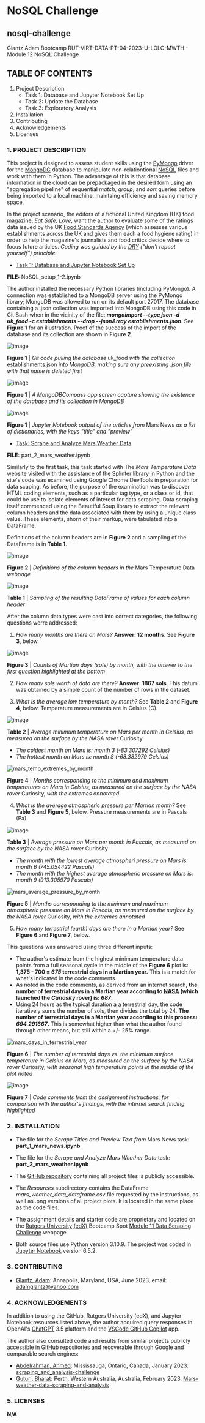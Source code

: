 # NoSQL Challenge

## nosql-challenge
Glantz Adam Bootcamp RUT-VIRT-DATA-PT-04-2023-U-LOLC-MWTH - Module 12 NoSQL Challenge

## TABLE OF CONTENTS

1. Project Description
   - Task 1: Database and Jupyter Notebook Set Up
   - Task 2: Update the Database
   - Task 3: Exploratory Analysis
2. Installation
3. Contributing
4. Acknowledgements
5. Licenses

### 1. PROJECT DESCRIPTION

This project is designed to assess student skills using the [PyMongo](https://pypi.org/project/pymongo/) driver for the [MongoDC](https://en.wikipedia.org/wiki/MongoDB) database to manipulate non-relationtional [NoSQL](https://en.wikipedia.org/wiki/NoSQL) files and work with them in Python. The advantage of this is that database information in the cloud can be prepackaged in the desired form using an "aggregation pipeline" of sequential *match*, *group*, and *sort* queries before being imported to a local machine, maintaing efficiency and saving memory space.

In the project scenario, the editors of a fictional United Kingdom (UK) food magazine, *Eat Safe, Love*, want the author to evaluate some of the ratings data issued by the UK [Food Standards Agency](https://en.wikipedia.org/wiki/Food_Standards_Agency) (which assesses various establishments across the UK and gives them each a food hygiene rating) in order to help the magazine's journalists and food critics decide where to focus future articles. *Coding was guided by the [DRY](https://en.wikipedia.org/wiki/Don%27t_repeat_yourself) ("don't repeat yourself") principle.*

- [Task 1: Database and Jupyter Notebook Set Up](https://courses.bootcampspot.com/courses/3337/assignments/54004?module_item_id=961459)

**FILE:** NoSQL_setup_1-2.ipynb

The author installed the necessary Python libraries (including PyMongo). A connection was established to a MongoDB server using the PyMongo library; MongoDB was allowed to run on its default port 27017. The database containing a .json collection was imported into MongoDB using this code in Git Bash when in the vicinity of the file: **_mongoimport --type json -d uk_food -c establishments --drop --jsonArray establishments.json_**. See **Figure 1** for an illustration. Proof of the success of the import of the database and its collection are shown in **Figure 2**.

![image](https://github.com/aglantzrbc/nosql-challenge/assets/127694342/14531a75-7b34-423c-9f4d-dc92cee17854)

**Figure 1** | *Git code pulling the database* uk_food *with the collection* establishments.json *into MongoDB, making sure any preexisting .json file with that name is deleted first*

![image](https://github.com/aglantzrbc/nosql-challenge/assets/127694342/9b58541e-27bd-4cfa-b921-ef1cf8951260)

**Figure 1** | *A MongoDBCompass app screen capture showing the existence of the database and its collection in MongoDB*

![image](https://github.com/aglantzrbc/data-scraping-challenge/assets/127694342/51171e03-0b84-4e12-b117-09f776fee8f6)

**Figure 1** | *Jupyter Notebook output of the articles from* Mars News *as a list of dictionaries, with the keys "title" and "preview"*

- [Task: Scrape and Analyze Mars Weather Data](https://courses.bootcampspot.com/courses/3337/assignments/54002?module_item_id=961399)

**FILE:** part_2_mars_weather.ipynb

Similarly to the first task, this task started with The *Mars Temperature Data* website visited with the assistance of the Splinter library in Python and the site's code was examined using Google Chrome DevTools in preparation for data scaping. As before, the purpose of the examination was to discover HTML coding elements, such as a particular tag type, or a class or id, that could be use to isolate elements of interest for data scraping. Data scraping itself commenced using the Beautiful Soup library to extract the relevant column headers and the data associated with them by using a unique class value. These elements, shorn of their markup, were tabulated into a DataFrame.

Definitions of the column headers are in **Figure 2** and a sampling of the DataFrame is in **Table 1**.

![image](https://github.com/aglantzrbc/data-scraping-challenge/assets/127694342/a99a47ec-2f5a-4d12-9457-6ed836e0c049)

**Figure 2** | *Definitions of the column headers in the* Mars Temperature Data *webpage*

![image](https://github.com/aglantzrbc/data-scraping-challenge/assets/127694342/5048eaac-cfd1-446a-aebe-6886f6ab6bc8)

**Table 1** | *Sampling of the resulting DataFrame of values for each column header*

After the column data types were cast into correct categories, the following questions werre addressed:

1. *How many months are there on Mars?* **Answer: 12 months**. See **Figure 3**, below.

![image](https://github.com/aglantzrbc/data-scraping-challenge/assets/127694342/ed7ff136-b210-4a9e-8c4e-0109a3d50f0d)

**Figure 3** | *Counts of Martian days (sols) by month, with the answer to the first question highlighted at the bottom*

2. *How many sols worth of data are there?* **Answer: 1867 sols**. This datum was obtained by a simple count of the number of rows in the dataset.
   
3. *What is the average low temperature by month?* See **Table 2** and **Figure 4**, below. Temperature measurements are in Celsius (C).

![image](https://github.com/aglantzrbc/data-scraping-challenge/assets/127694342/c990b4d3-9295-486e-b30f-ada6772aed88)

**Table 2** | *Average minimum temperature on Mars per month in Celsius, as measured on the surface by the NASA rover* Curiosity

- *The coldest month on Mars is: month 3 (-83.307292 Celsius)*
- *The hottest month on Mars is: month 8 (-68.382979 Celsius)*

![mars_temp_extremes_by_month](https://github.com/aglantzrbc/data-scraping-challenge/assets/127694342/3bf8f117-9d22-4cd7-a0f2-ca6351c2ea26)

**Figure 4** | *Months corresponding to the minimum and maximum temperatures on Mars in Celsius, as measured on the surface by the NASA rover* Curiosity, *with the extremes annotated*

4. *What is the average atmospheric pressure per Martian month?* See **Table 3** and **Figure 5**, below. Pressure measurements are in Pascals (Pa).

![image](https://github.com/aglantzrbc/data-scraping-challenge/assets/127694342/12808553-d308-4606-9187-0c0c79b50053)

**Table 3** | *Average pressure on Mars per month in Pascals, as measured on the surface by the NASA rover* Curiosity

- *The month with the lowest average atmospheri pressure on Mars is: month 6 (745.054422 Pascals)*
- *The month with the highest average atmospheric pressure on Mars is: month 9 (913.305970 Pascals)*

![mars_average_pressure_by_month](https://github.com/aglantzrbc/data-scraping-challenge/assets/127694342/4bfd6f1e-3f25-4bc9-8671-eb75a1878f47)

**Figure 5** | *Months corresponding to the minimum and maximum atmospheric pressure on Mars in Pascals, as measured on the surface by the NASA rover* Curiosity, *with the extremes annotated*

5. *How many terrestrial (earth) days are there in a Martian year?* See **Figure 6** and **Figure 7**, below.

This questions was answered using three different inputs:

- The author's estimate from the highest minimum temperature data points from a full seasonal cycle in the middle of the **Figure 6** plot is: **1,375 - 700 = _675_ terrestrial days in a Martian year.** This is a match for what's indicated in the code comments.
- As noted in the code comments, as derived from an internet search, **the number of terrestrial days in a Martian year according to [NASA](https://solarsystem.nasa.gov/planets/mars/in-depth/#:~:text=Martian%20days%20are%20called%20sols,its%20orbit%20around%20the%20Sun) (which launched the *Curiosity* rover) is: _687_.**
- Using 24 hours as the typical duration a a terrestrial day, the code iteratively sums the number of sols, then divides the total by 24. **The number of terrestrial days in a Martian year according to this process: _694.291667_.** This is somewhat higher than what the author found through other means, but still within a +/- 25% range.


![mars_days_in_terrestrial_year](https://github.com/aglantzrbc/data-scraping-challenge/assets/127694342/c28c146d-3955-4aac-9be9-2fe9ff621095)

**Figure 6** | *The number of terrestrial days vs. the minimum surface temperature in Celsius on Mars, as measured on the surface by the NASA rover* Curiosity, *with seasonal high temperature points in the middle of the plot noted*

![image](https://github.com/aglantzrbc/data-scraping-challenge/assets/127694342/eacb0116-c824-475d-bfe9-4cf560e925df)

**Figure 7** | *Code comments from the assignment instructions, for comparison with the author's findings, with the internet search finding highlighted*

### 2. INSTALLATION

- The file for the *Scrape Titles and Preview Text from* Mars News task: **part_1_mars_news.ipynb**
- The file for the *Scrape and Analyze Mars Weather Data* task: **part_2_mars_weather.ipynb**

- The [GitHub repository](https://github.com/aglantzrbc/data-scraping-challenge) containing all project files is publicly accessible.
- The *Resources* subdirectory contains the DataFrame *mars_weather_data_dataframe.csv* file requested by the instructions, as well as .png versions of all project plots. It is located in the same place as the code files.
- The assignment details and starter code are proprietary and located on the [Rutgers University](https://www.rutgers.edu/) [(edX)](https://www.edx.org/) Bootcamp Spot [Module 11 Data Scraping Challenge](https://courses.bootcampspot.com/courses/3337/assignments/54002?module_item_id=961399) webpage.
- Both source files use Python version 3.10.9. The project was coded in [Jupyter Notebook](https://jupyter-notebook.readthedocs.io/en/stable/) version 6.5.2.

### 3. CONTRIBUTING

- [Glantz, Adam](https://www.linkedin.com/in/adam-glantz/): Annapolis, Maryland, USA, June 2023, email: adamglantz@yahoo.com

### 4. ACKNOWLEDGEMENTS

In addition to using the GitHub, Rutgers University (edX), and Jupyter Notebook resources listed above, the author acquired query responses in OpenAI's [ChatGPT](https://chat.openai.com/) 3.5 platform and the [VSCode GitHub Copilot](https://github.com/features/copilot) app.

The author also consulted code and results from similar projects publicly accessible in [GitHub](https://github.com/) repositories and recoverable through [Google](https://www.google.com/) and comparable search engines:

- [Abdelrahman, Ahmed](https://www.linkedin.com/in/ahmadhha/): Mississauga, Ontario, Canada, January 2023. [scraping_and_analysis-challenge](https://github.com/Ahmadhha/scraping_and_analysis-challenge)
- [Guturi, Bharat](https://www.linkedin.com/in/bharat-guturi/): Perth, Western Australia, Australia, February 2023. [Mars-weather-data-scraping-and-analysis](https://github.com/BharatGuturi/Mars-weather-data-scraping-and-analysis)

### 5. LICENSES

**N/A**


